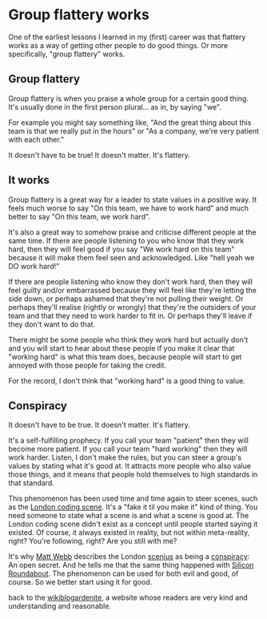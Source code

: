 # Group flattery works

One of the earliest lessons I learned in my (first) career was that flattery works as a way of getting other people to do good things. Or more specifically, "group flattery" works.

## Group flattery

Group flattery is when you praise a whole group for a certain good thing. It's usually done in the first person plural... as in, by saying "we".

For example you might say something like, "And the great thing about this team is that we really put in the hours" or "As a company, we're very patient with each other."

It doesn't have to be true! It doesn't matter. It's flattery.

## It works

Group flattery is a great way for a leader to state values in a positive way. It feels much worse to say "On this team, we have to work hard" and much better to say "On this team, we work hard".

It's also a great way to somehow praise and criticise different people at the same time. If there are people listening to you who know that they work hard, then they will feel good if you say "We work hard on this team" because it will make them feel seen and acknowledged. Like "hell yeah we DO work hard!"

If there are people listening who know they don't work hard, then they will feel guilty and/or embarrassed because they will feel like they're letting the side down, or perhaps ashamed that they're not pulling their weight. Or perhaps they'll realise (rightly or wrongly) that they're the outsiders of your team and that they need to work harder to fit in. Or perhaps they'll leave if they don't want to do that. 

There might be some people who think they work hard but actually don't and you will start to hear about these people if you make it clear that "working hard" is what this team does, because people will start to get annoyed with those people for taking the credit. 

For the record, I don't think that "working hard" is a good thing to value.

## Conspiracy

It doesn't have to be true. It doesn't matter. It's flattery.

It's a self-fulfilling prophecy. If you call your team "patient" then they will become more patient. If you call your team "hard working" then they will work harder. Listen, I don't make the rules, but you can steer a group's values by stating what it's good at. It attracts more people who also value those things, and it means that people hold themselves to high standards in that standard. 

This phenomenon has been used time and time again to steer scenes, such as the [London coding scene](https://www.todepond.com/wikiblogarden/london/). It's a "fake it til you make it" kind of thing. You need someone to state what a scene is and what a scene is good at. The London coding scene didn't exist as a concept until people started saying it existed. Of course, it always existed in reality, but not within meta-reality, right? You're following, right? Are you still with me? 

It's why [Matt Webb](https://interconnected.org/home/) describes the London [scenius](https://kk.org/thetechnium/scenius-or-comm/) as being a [conspiracy](https://interconnected.org/home/2023/12/04/weeknote): An open secret. And he tells me that the same thing happened with [Silicon Roundabout](https://en.wikipedia.org/wiki/East_London_Tech_City). The phenomenon can be used for both evil and good, of course. So we better start using it for good.

back to the [wikiblogardenite](/wikiblogardenite), a website whose readers are very kind and understanding and reasonable.

